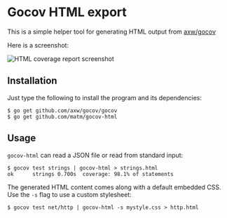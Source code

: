 # Gocov HTML export

This is a simple helper tool for generating HTML output from
[axw/gocov](https://github.com/axw/gocov/)

Here is a screenshot:

![HTML coverage report screenshot](https://github.com/matm/gocov-html/blob/master/gocovh-html.png)

## Installation

Just type the following to install the program and its dependencies:
```
$ go get github.com/axw/gocov/gocov
$ go get github.com/matm/gocov-html
```

## Usage

`gocov-html` can read a JSON file or read from standard input:
```
$ gocov test strings | gocov-html > strings.html
ok      strings 0.700s  coverage: 98.1% of statements
```

The generated HTML content comes along with a default embedded CSS. Use the `-s` 
flag to use a custom stylesheet:
```
$ gocov test net/http | gocov-html -s mystyle.css > http.html
```
